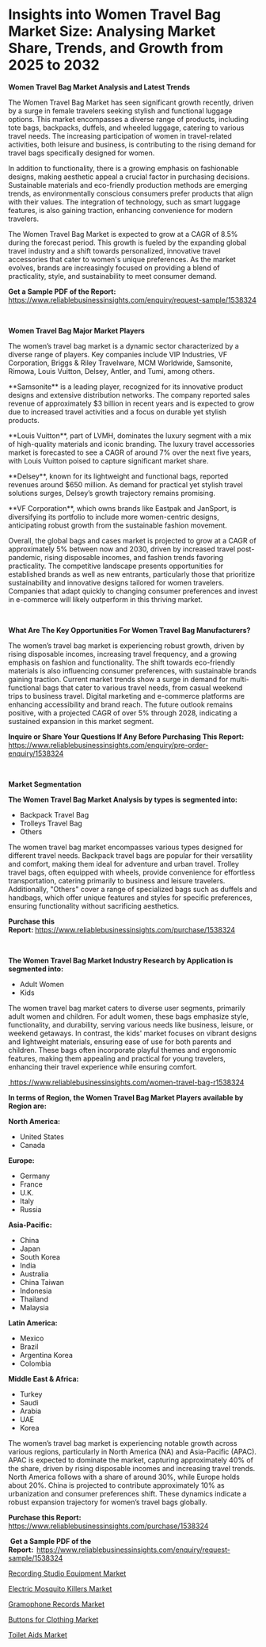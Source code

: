 <p><h1>Insights into Women Travel Bag Market Size: Analysing Market Share, Trends, and Growth from 2025 to 2032</h1></p><p><strong>Women Travel Bag Market Analysis and Latest Trends</strong></p>
<p><p>The Women Travel Bag Market has seen significant growth recently, driven by a surge in female travelers seeking stylish and functional luggage options. This market encompasses a diverse range of products, including tote bags, backpacks, duffels, and wheeled luggage, catering to various travel needs. The increasing participation of women in travel-related activities, both leisure and business, is contributing to the rising demand for travel bags specifically designed for women.</p><p>In addition to functionality, there is a growing emphasis on fashionable designs, making aesthetic appeal a crucial factor in purchasing decisions. Sustainable materials and eco-friendly production methods are emerging trends, as environmentally conscious consumers prefer products that align with their values. The integration of technology, such as smart luggage features, is also gaining traction, enhancing convenience for modern travelers.</p><p>The Women Travel Bag Market is expected to grow at a CAGR of 8.5% during the forecast period. This growth is fueled by the expanding global travel industry and a shift towards personalized, innovative travel accessories that cater to women's unique preferences. As the market evolves, brands are increasingly focused on providing a blend of practicality, style, and sustainability to meet consumer demand.</p></p>
<p><strong>Get a Sample PDF of the Report:&nbsp;</strong> <a href="https://www.reliablebusinessinsights.com/enquiry/request-sample/1538324?utm_campaign=63&utm_medium=2&utm_source=Github&utm_content=ia&utm_term=02032025&utm_id=women-travel-bag">https://www.reliablebusinessinsights.com/enquiry/request-sample/1538324</a></p>
<p>&nbsp;</p>
<p><strong>Women Travel Bag Major Market Players</strong></p>
<p><p>The women’s travel bag market is a dynamic sector characterized by a diverse range of players. Key companies include VIP Industries, VF Corporation, Briggs & Riley Travelware, MCM Worldwide, Samsonite, Rimowa, Louis Vuitton, Delsey, Antler, and Tumi, among others. </p><p>**Samsonite** is a leading player, recognized for its innovative product designs and extensive distribution networks. The company reported sales revenue of approximately $3 billion in recent years and is expected to grow due to increased travel activities and a focus on durable yet stylish products. </p><p>**Louis Vuitton**, part of LVMH, dominates the luxury segment with a mix of high-quality materials and iconic branding. The luxury travel accessories market is forecasted to see a CAGR of around 7% over the next five years, with Louis Vuitton poised to capture significant market share.</p><p>**Delsey**, known for its lightweight and functional bags, reported revenues around $650 million. As demand for practical yet stylish travel solutions surges, Delsey’s growth trajectory remains promising. </p><p>**VF Corporation**, which owns brands like Eastpak and JanSport, is diversifying its portfolio to include more women-centric designs, anticipating robust growth from the sustainable fashion movement.</p><p>Overall, the global bags and cases market is projected to grow at a CAGR of approximately 5% between now and 2030, driven by increased travel post-pandemic, rising disposable incomes, and fashion trends favoring practicality. The competitive landscape presents opportunities for established brands as well as new entrants, particularly those that prioritize sustainability and innovative designs tailored for women travelers. Companies that adapt quickly to changing consumer preferences and invest in e-commerce will likely outperform in this thriving market.</p></p>
<p>&nbsp;</p>
<p><strong>What Are The Key Opportunities For Women Travel Bag Manufacturers?</strong></p>
<p><p>The women’s travel bag market is experiencing robust growth, driven by rising disposable incomes, increasing travel frequency, and a growing emphasis on fashion and functionality. The shift towards eco-friendly materials is also influencing consumer preferences, with sustainable brands gaining traction. Current market trends show a surge in demand for multi-functional bags that cater to various travel needs, from casual weekend trips to business travel. Digital marketing and e-commerce platforms are enhancing accessibility and brand reach. The future outlook remains positive, with a projected CAGR of over 5% through 2028, indicating a sustained expansion in this market segment.</p></p>
<p><strong>Inquire or Share Your Questions If Any Before Purchasing This Report:</strong> <a href="https://www.reliablebusinessinsights.com/enquiry/pre-order-enquiry/1538324?utm_campaign=63&utm_medium=2&utm_source=Github&utm_content=ia&utm_term=02032025&utm_id=women-travel-bag">https://www.reliablebusinessinsights.com/enquiry/pre-order-enquiry/1538324</a></p>
<p>&nbsp;</p>
<p><strong>Market Segmentation</strong></p>
<p><strong>The Women Travel Bag Market Analysis by types is segmented into:</strong></p>
<p><ul><li>Backpack Travel Bag</li><li>Trolleys Travel Bag</li><li>Others</li></ul></p>
<p><p>The women travel bag market encompasses various types designed for different travel needs. Backpack travel bags are popular for their versatility and comfort, making them ideal for adventure and urban travel. Trolley travel bags, often equipped with wheels, provide convenience for effortless transportation, catering primarily to business and leisure travelers. Additionally, "Others" cover a range of specialized bags such as duffels and handbags, which offer unique features and styles for specific preferences, ensuring functionality without sacrificing aesthetics.</p></p>
<p><strong>Purchase this Report:&nbsp;</strong><a href="https://www.reliablebusinessinsights.com/purchase/1538324?utm_campaign=63&utm_medium=2&utm_source=Github&utm_content=ia&utm_term=02032025&utm_id=women-travel-bag">https://www.reliablebusinessinsights.com/purchase/1538324</a></p>
<p>&nbsp;</p>
<p><strong>The Women Travel Bag Market Industry Research by Application is segmented into:</strong></p>
<p><ul><li>Adult Women</li><li>Kids</li></ul></p>
<p><p>The women travel bag market caters to diverse user segments, primarily adult women and children. For adult women, these bags emphasize style, functionality, and durability, serving various needs like business, leisure, or weekend getaways. In contrast, the kids' market focuses on vibrant designs and lightweight materials, ensuring ease of use for both parents and children. These bags often incorporate playful themes and ergonomic features, making them appealing and practical for young travelers, enhancing their travel experience while ensuring comfort.</p></p>
<p><a href="https://www.reliablebusinessinsights.com/women-travel-bag-r1538324?utm_campaign=63&utm_medium=2&utm_source=Github&utm_content=ia&utm_term=02032025&utm_id=women-travel-bag">&nbsp;https://www.reliablebusinessinsights.com/women-travel-bag-r1538324</a></p>
<p><strong>In terms of Region, the Women Travel Bag Market Players available by Region are:</strong></p>
<p>
    <p> <strong> North America: </strong>
        <ul>
            <li>United States</li>
            <li>Canada</li>
        </ul>
        </p> 
    <p> <strong> Europe: </strong>
        <ul>
            <li>Germany</li>
            <li>France</li>
            <li>U.K.</li>
            <li>Italy</li>
            <li>Russia</li>
        </ul>
        </p> 
    <p> <strong> Asia-Pacific: </strong>
        <ul>
            <li>China</li>
            <li>Japan</li>
            <li>South Korea</li>
            <li>India</li>
            <li>Australia</li>
            <li>China Taiwan</li>
            <li>Indonesia</li>
            <li>Thailand</li>
            <li>Malaysia</li>
        </ul>
        </p> 
    <p> <strong> Latin America: </strong>
        <ul>
            <li>Mexico</li>
            <li>Brazil</li>
            <li>Argentina Korea</li>
            <li>Colombia</li>
        </ul>
        </p> 
    <p> <strong> Middle East & Africa: </strong>
        <ul>
            <li>Turkey</li>
            <li>Saudi</li>
            <li>Arabia</li>
            <li>UAE</li>
            <li>Korea</li>
        </ul>
    </p>
    </p>
<p><p>The women’s travel bag market is experiencing notable growth across various regions, particularly in North America (NA) and Asia-Pacific (APAC). APAC is expected to dominate the market, capturing approximately 40% of the share, driven by rising disposable incomes and increasing travel trends. North America follows with a share of around 30%, while Europe holds about 20%. China is projected to contribute approximately 10% as urbanization and consumer preferences shift. These dynamics indicate a robust expansion trajectory for women’s travel bags globally.</p></p>
<p><strong>Purchase this Report: </strong><a href="https://www.reliablebusinessinsights.com/purchase/1538324?utm_campaign=63&utm_medium=2&utm_source=Github&utm_content=ia&utm_term=02032025&utm_id=women-travel-bag">https://www.reliablebusinessinsights.com/purchase/1538324</a></p>
<p>&nbsp;<strong>Get a Sample PDF of the Report:&nbsp;&nbsp;</strong><a href="https://www.reliablebusinessinsights.com/enquiry/request-sample/1538324?utm_campaign=63&utm_medium=2&utm_source=Github&utm_content=ia&utm_term=02032025&utm_id=women-travel-bag">https://www.reliablebusinessinsights.com/enquiry/request-sample/1538324</a></p>
<p><strong></strong></p>
<p><p><a href="https://github.com/forgazerbyjt/Market-Research-Report-List-1/blob/main/recording-studio-equipment-market.md?utm_campaign=63&utm_medium=2&utm_source=Github&utm_content=ia&utm_term=02032025&utm_id=women-travel-bag">Recording Studio Equipment Market</a></p><p><a href="https://github.com/sanghpavao1n/Market-Research-Report-List-1/blob/main/electric-mosquito-killers-market.md?utm_campaign=63&utm_medium=2&utm_source=Github&utm_content=ia&utm_term=02032025&utm_id=women-travel-bag">Electric Mosquito Killers Market</a></p><p><a href="https://github.com/oshrykauraj7/Market-Research-Report-List-1/blob/main/gramophone-records-market.md?utm_campaign=63&utm_medium=2&utm_source=Github&utm_content=ia&utm_term=02032025&utm_id=women-travel-bag">Gramophone Records Market</a></p><p><a href="https://github.com/pichuaadh0/Market-Research-Report-List-1/blob/main/buttons-for-clothing-market.md?utm_campaign=63&utm_medium=2&utm_source=Github&utm_content=ia&utm_term=02032025&utm_id=women-travel-bag">Buttons for Clothing Market</a></p><p><a href="https://github.com/merkinedry7b/Market-Research-Report-List-1/blob/main/toilet-aids-market.md?utm_campaign=63&utm_medium=2&utm_source=Github&utm_content=ia&utm_term=02032025&utm_id=women-travel-bag">Toilet Aids Market</a></p></p>